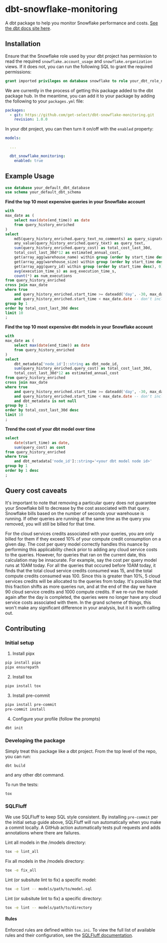 # dbt-snowflake-monitoring

A dbt package to help you monitor Snowflake performance and costs. [See the dbt docs site here](https://get-select.github.io/dbt-snowflake-monitoring/#!/overview).

## Installation

Ensure that the Snowflake role used by your dbt project has permission to read the required `snowflake.account_usage` and `snowflake.organization` views. If it does not, you can run the following SQL to grant the required permissions:

```sql
grant imported privileges on database snowflake to role your_dbt_role_name;
```

We are currently in the process of getting this package added to the dbt package hub. In the meantime, you can add it to your package by adding the following to your `packages.yml` file:

```yaml
packages:
  - git: https://github.com/get-select/dbt-snowflake-monitoring.git
    revision: 1.0.0
```

In your dbt project, you can then turn it on/off with the `enabled` property:

```yaml
models:

  ...

  dbt_snowflake_monitoring:
    enabled: true
```

## Example Usage

```sql
use database your_default_dbt_database
use schema your_default_dbt_schema
```

**Find the top 10 most expensive queries in your Snowflake account**

```sql
with
max_date as (
    select max(date(end_time)) as date
    from query_history_enriched
)
select
    md5(query_history_enriched.query_text_no_comments) as query_signature,
    any_value(query_history_enriched.query_text) as query_text,
    sum(query_history_enriched.query_cost) as total_cost_last_30d,
    total_cost_last_30d*12 as estimated_annual_cost,
    get(array_agg(warehouse_name) within group (order by start_time desc), 0)::string as latest_warehouse_name,
    get(array_agg(warehouse_size) within group (order by start_time desc), 0)::string as latest_warehouse_size,
    get(array_agg(query_id) within group (order by start_time desc), 0)::string as latest_query_id,
    avg(execution_time_s) as avg_execution_time_s,
    count(*) as num_executions
from query_history_enriched
cross join max_date
where true
    and query_history_enriched.start_time >= dateadd('day', -30, max_date.date)
    and query_history_enriched.start_time < max_date.date -- don't include partial day of data
group by 1
order by total_cost_last_30d desc
limit 10
;
```

**Find the top 10 most expensive dbt models in your Snowflake account**

```sql
with
max_date as (
    select max(date(end_time)) as date
    from query_history_enriched
)
select
    dbt_metadata['node_id']::string as dbt_node_id,
    sum(query_history_enriched.query_cost) as total_cost_last_30d,
    total_cost_last_30d*12 as estimated_annual_cost
from query_history_enriched
cross join max_date
where true
    and query_history_enriched.start_time >= dateadd('day', -30, max_date.date)
    and query_history_enriched.start_time < max_date.date -- don't include partial day of data
    and dbt_metadata is not null
group by 1
order by total_cost_last_30d desc
limit 10
;
```

**Trend the cost of your dbt model over time**

```sql
select
    date(start_time) as date,
    sum(query_cost) as cost
from query_history_enriched
where true
    and dbt_metadata['node_id']::string='<your dbt model node id>'
group by 1
order by 1 desc
;
```

## Query cost caveats

It's important to note that removing a particular query does not guarantee your Snowflake bill to decrease by the cost associated with that query. Snowflake bills based on the number of seconds your warehouse is running. If other queries are running at the same time as the query you removed, you will still be billed for that time.

For the cloud services credits associated with your queries, you are only billed for them if they exceed 10% of your compute credit consumption on a given day. The cost per query model correctly handles this nuance by performing this applicability check prior to adding any cloud service costs to the queries. However, for queries that ran on the current date, this calculation may be innacurate. For example, say the cost per query model runs at 10AM today. For all the queries that occured before 10AM today, it finds that the total cloud service credits consumed was 15, and the total compute credits consumed was 100. Since this is greater than 10%, 5 cloud services credits will be allocated to the queries from today. It's possible that this fraction shifts as more queries run, and at the end of the day we have 90 cloud service credits and 1000 compute credits. If we re-run the model again after the day is completed, the queries were no longer have any cloud service costs associated with them. In the grand scheme of things, this won't make any significant difference in your analysis, but it is worth calling out.

## Contributing

### Initial setup

1. Install pipx
```bash
pip install pipx
pipx ensurepath
```

2. Install tox
```bash
pipx install tox
```

3. Install pre-commit
```bash
pipx install pre-commit
pre-commit install
```

4. Configure your profile (follow the prompts)
```
dbt init
```

### Developing the package

Simply treat this package like a dbt project. From the top level of the repo, you can run:
```
dbt build
```

and any other dbt command.

To run the tests:
```
tox
```

### SQLFluff

We use SQLFluff to keep SQL style consistent. By installing `pre-commit` per the initial setup guide above, SQLFluff will run automatically when you make a commit locally. A GitHub action automatically tests pull requests and adds annotations where there are failures.

Lint all models in the /models directory:
```bash
tox -e lint_all
```

Fix all models in the /models directory:
```bash
tox -e fix_all
```

Lint (or subsitute lint to fix) a specific model:
```bash
tox -e lint -- models/path/to/model.sql
```

Lint (or subsitute lint to fix) a specific directory:
```bash
tox -e lint -- models/path/to/directory
```

#### Rules

Enforced rules are defined within `tox.ini`. To view the full list of available rules and their configuration, see the [SQLFluff documentation](https://docs.sqlfluff.com/en/stable/rules.html).
